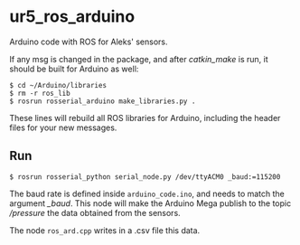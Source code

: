 # ur5_ros_arduino

Arduino code with ROS for Aleks' sensors.

If any msg is changed in the package, and after *catkin_make* is run, it should be built for Arduino as well:

    $ cd ~/Arduino/libraries
    $ rm -r ros_lib
    $ rosrun rosserial_arduino make_libraries.py .
  
These lines will rebuild all ROS libraries for Arduino, including the header files for your new messages.

## Run

    $ rosrun rosserial_python serial_node.py /dev/ttyACM0 _baud:=115200
    
The baud rate is defined inside ```arduino_code.ino```, and needs to match the argument *_baud*. This node will make the Arduino Mega publish to the topic */pressure* the data obtained from the sensors.

The node ```ros_ard.cpp``` writes in a .csv file this data.
